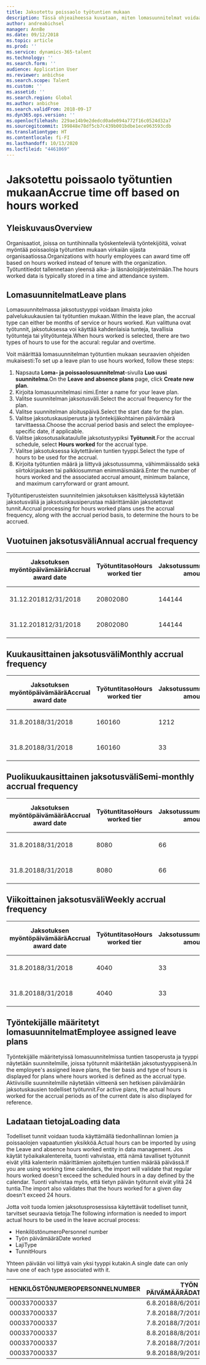 ```yaml
---
title: Jaksotettu poissaolo työtuntien mukaan
description: Tässä ohjeaiheessa kuvataan, miten lomasuunnitelmat voidaan määrittää jaksotettuun poissaoloon työtuntien mukaan.
author: andreabichsel
manager: AnnBe
ms.date: 09/12/2018
ms.topic: article
ms.prod: ''
ms.service: dynamics-365-talent
ms.technology: ''
ms.search.form: ''
audience: Application User
ms.reviewer: anbichse
ms.search.scope: Talent
ms.custom: ''
ms.assetid: ''
ms.search.region: Global
ms.author: anbichse
ms.search.validFrom: 2018-09-17
ms.dyn365.ops.version: ''
ms.openlocfilehash: 229ae14b9e2dedcd0ade094a772f16c0524d32a7
ms.sourcegitcommit: 199848e78df5cb7c439b001bdbe1ece963593cdb
ms.translationtype: HT
ms.contentlocale: fi-FI
ms.lasthandoff: 10/13/2020
ms.locfileid: "4461069"
---
```

# <a name="accrue-time-off-based-on-hours-worked"></a><span data-ttu-id="b397f-103">Jaksotettu poissaolo työtuntien mukaan</span><span class="sxs-lookup"><span data-stu-id="b397f-103">Accrue time off based on hours worked</span></span>

## <a name="overview"></a><span data-ttu-id="b397f-104">Yleiskuvaus</span><span class="sxs-lookup"><span data-stu-id="b397f-104">Overview</span></span>

<span data-ttu-id="b397f-105">Organisaatiot, joissa on tuntihinnalla työskenteleviä työntekijöitä, voivat myöntää poissaoloja työtuntien mukaan virkaiän sijasta organisaatiossa.</span><span class="sxs-lookup"><span data-stu-id="b397f-105">Organizations with hourly employees can award time off based on hours worked instead of tenure with the organization.</span></span> <span data-ttu-id="b397f-106">Työtuntitiedot tallennetaan yleensä aika- ja läsnäolojärjestelmään.</span><span class="sxs-lookup"><span data-stu-id="b397f-106">The hours worked data is typically stored in a time and attendance system.</span></span> 

## <a name="leave-plans"></a><span data-ttu-id="b397f-107">Lomasuunnitelmat</span><span class="sxs-lookup"><span data-stu-id="b397f-107">Leave plans</span></span>

<span data-ttu-id="b397f-108">Lomasuunnitelmassa jaksotustyyppi voidaan ilmaista joko palvelukuukausien tai työtuntien mukaan.</span><span class="sxs-lookup"><span data-stu-id="b397f-108">Within the leave plan, the accrual type can either be months of service or hours worked.</span></span> <span data-ttu-id="b397f-109">Kun valittuna ovat työtunnit, jaksotuksessa voi käyttää kahdenlaisia tunteja, tavallisia työtunteja tai ylityötunteja.</span><span class="sxs-lookup"><span data-stu-id="b397f-109">When hours worked is selected, there are two types of hours to use for the accural: regular and overtime.</span></span>

<span data-ttu-id="b397f-110">Voit määrittää lomasuunnitelman työtuntien mukaan seuraavien ohjeiden mukaisesti:</span><span class="sxs-lookup"><span data-stu-id="b397f-110">To set up a leave plan to use hours worked, follow these steps:</span></span>

1. <span data-ttu-id="b397f-111">Napsauta **Loma- ja poissaolosuunnitelmat**-sivulla **Luo uusi suunnitelma**.</span><span class="sxs-lookup"><span data-stu-id="b397f-111">On the **Leave and absence plans** page, click **Create new plan**.</span></span>
2. <span data-ttu-id="b397f-112">Kirjoita lomasuunnitelmasi nimi.</span><span class="sxs-lookup"><span data-stu-id="b397f-112">Enter a name for your leave plan.</span></span>
3. <span data-ttu-id="b397f-113">Valitse suunnitelman jaksotusväli.</span><span class="sxs-lookup"><span data-stu-id="b397f-113">Select the accrual frequency for the plan.</span></span>
5. <span data-ttu-id="b397f-114">Valitse suunnitelman aloituspäivä.</span><span class="sxs-lookup"><span data-stu-id="b397f-114">Select the start date for the plan.</span></span>
6. <span data-ttu-id="b397f-115">Valitse jaksotuskausiperusta ja työntekijäkohtainen päivämäärä tarvittaessa.</span><span class="sxs-lookup"><span data-stu-id="b397f-115">Choose the accrual period basis and select the employee-specific date, if applicable.</span></span>
7. <span data-ttu-id="b397f-116">Valitse jakosotusaikataululle jaksotustyypiksi **Työtunnit**.</span><span class="sxs-lookup"><span data-stu-id="b397f-116">For the accrual schedule, select **Hours worked** for the accrual type.</span></span>
8. <span data-ttu-id="b397f-117">Valitse jaksotuksessa käytettävien tuntien tyyppi.</span><span class="sxs-lookup"><span data-stu-id="b397f-117">Select the type of hours to be used for the accrual.</span></span>
9. <span data-ttu-id="b397f-118">Kirjoita työtuntien määrä ja liittyvä jaksotussumma, vähimmäissaldo sekä siirtokirjauksen tai palkkiosumman enimmäismäärä.</span><span class="sxs-lookup"><span data-stu-id="b397f-118">Enter the number of hours worked and the associated accrual amount, minimum balance, and maximum carryforward or grant amount.</span></span>

<span data-ttu-id="b397f-119">Työtuntiperusteisten suunnitelmien jaksotuksen käsittelyssä käytetään jaksotusväliä ja jaksotuskausiperustaa määrittämään jaksotettavat tunnit.</span><span class="sxs-lookup"><span data-stu-id="b397f-119">Accrual processing for hours worked plans uses the accrual frequency, along with the accrual period basis, to determine the hours to be accrued.</span></span>

## <a name="annual-accrual-frequency"></a><span data-ttu-id="b397f-120">Vuotuinen jaksotusväli</span><span class="sxs-lookup"><span data-stu-id="b397f-120">Annual accrual frequency</span></span>

| <span data-ttu-id="b397f-121">Jaksotuksen myöntöpäivämäärä</span><span class="sxs-lookup"><span data-stu-id="b397f-121">Accrual award date</span></span>    | <span data-ttu-id="b397f-122">Työtuntitaso</span><span class="sxs-lookup"><span data-stu-id="b397f-122">Hours worked tier</span></span>    | <span data-ttu-id="b397f-123">Jaksotussumma</span><span class="sxs-lookup"><span data-stu-id="b397f-123">Accrual amount</span></span>        | <span data-ttu-id="b397f-124">Työtuntien päivämäärät</span><span class="sxs-lookup"><span data-stu-id="b397f-124">Hours worked dates</span></span>   | <span data-ttu-id="b397f-125">Todelliset työtunnit</span><span class="sxs-lookup"><span data-stu-id="b397f-125">Hours worked actuals</span></span>| <span data-ttu-id="b397f-126">Palkkio</span><span class="sxs-lookup"><span data-stu-id="b397f-126">Award</span></span>               |
| --------------------- | -------------------- | --------------------- | -------------------- |-------------------- |-------------------- |
| <span data-ttu-id="b397f-127">31.12.2018</span><span class="sxs-lookup"><span data-stu-id="b397f-127">12/31/2018</span></span>            | <span data-ttu-id="b397f-128">2080</span><span class="sxs-lookup"><span data-stu-id="b397f-128">2080</span></span>                 | <span data-ttu-id="b397f-129">144</span><span class="sxs-lookup"><span data-stu-id="b397f-129">144</span></span>                   | <span data-ttu-id="b397f-130">1.1.2018–31.12.2018</span><span class="sxs-lookup"><span data-stu-id="b397f-130">1/1/2018-12/31/2018</span></span>  | <span data-ttu-id="b397f-131">2085</span><span class="sxs-lookup"><span data-stu-id="b397f-131">2085</span></span>                | <span data-ttu-id="b397f-132">144</span><span class="sxs-lookup"><span data-stu-id="b397f-132">144</span></span>                 |        
| <span data-ttu-id="b397f-133">31.12.2018</span><span class="sxs-lookup"><span data-stu-id="b397f-133">12/31/2018</span></span>            | <span data-ttu-id="b397f-134">2080</span><span class="sxs-lookup"><span data-stu-id="b397f-134">2080</span></span>                 | <span data-ttu-id="b397f-135">144</span><span class="sxs-lookup"><span data-stu-id="b397f-135">144</span></span>                   | <span data-ttu-id="b397f-136">1.1.2018–31.12.2018</span><span class="sxs-lookup"><span data-stu-id="b397f-136">1/1/2018-12/31/2018</span></span>  | <span data-ttu-id="b397f-137">2 000</span><span class="sxs-lookup"><span data-stu-id="b397f-137">2000</span></span>                | <span data-ttu-id="b397f-138">0</span><span class="sxs-lookup"><span data-stu-id="b397f-138">0</span></span>                 |


## <a name="monthly-accrual-frequency"></a><span data-ttu-id="b397f-139">Kuukausittainen jaksotusväli</span><span class="sxs-lookup"><span data-stu-id="b397f-139">Monthly accrual frequency</span></span>

| <span data-ttu-id="b397f-140">Jaksotuksen myöntöpäivämäärä</span><span class="sxs-lookup"><span data-stu-id="b397f-140">Accrual award date</span></span>    | <span data-ttu-id="b397f-141">Työtuntitaso</span><span class="sxs-lookup"><span data-stu-id="b397f-141">Hours worked tier</span></span>    | <span data-ttu-id="b397f-142">Jaksotussumma</span><span class="sxs-lookup"><span data-stu-id="b397f-142">Accrual amount</span></span>        | <span data-ttu-id="b397f-143">Työtuntien päivämäärät</span><span class="sxs-lookup"><span data-stu-id="b397f-143">Hours worked dates</span></span>   | <span data-ttu-id="b397f-144">Todelliset työtunnit</span><span class="sxs-lookup"><span data-stu-id="b397f-144">Hours worked actuals</span></span>| <span data-ttu-id="b397f-145">Palkkio</span><span class="sxs-lookup"><span data-stu-id="b397f-145">Award</span></span>               |
| --------------------- | -------------------- | --------------------- | -------------------- |-------------------- |-------------------- |
| <span data-ttu-id="b397f-146">31.8.2018</span><span class="sxs-lookup"><span data-stu-id="b397f-146">8/31/2018</span></span>             | <span data-ttu-id="b397f-147">160</span><span class="sxs-lookup"><span data-stu-id="b397f-147">160</span></span>                  | <span data-ttu-id="b397f-148">12</span><span class="sxs-lookup"><span data-stu-id="b397f-148">12</span></span>                    | <span data-ttu-id="b397f-149">1.8.2018–31.8.2018</span><span class="sxs-lookup"><span data-stu-id="b397f-149">8/1/2018-8/31/2018</span></span>   | <span data-ttu-id="b397f-150">184</span><span class="sxs-lookup"><span data-stu-id="b397f-150">184</span></span>                 | <span data-ttu-id="b397f-151">12</span><span class="sxs-lookup"><span data-stu-id="b397f-151">12</span></span>                  |        
| <span data-ttu-id="b397f-152">31.8.2018</span><span class="sxs-lookup"><span data-stu-id="b397f-152">8/31/2018</span></span>             | <span data-ttu-id="b397f-153">160</span><span class="sxs-lookup"><span data-stu-id="b397f-153">160</span></span>                  | <span data-ttu-id="b397f-154">3</span><span class="sxs-lookup"><span data-stu-id="b397f-154">3</span></span>                     | <span data-ttu-id="b397f-155">1.8.2018–31.8.2018</span><span class="sxs-lookup"><span data-stu-id="b397f-155">8/1/2018-8/31/2018</span></span>   | <span data-ttu-id="b397f-156">184</span><span class="sxs-lookup"><span data-stu-id="b397f-156">184</span></span>                 | <span data-ttu-id="b397f-157">3</span><span class="sxs-lookup"><span data-stu-id="b397f-157">3</span></span>                   |

## <a name="semi-monthly-accrual-frequency"></a><span data-ttu-id="b397f-158">Puolikuukausittainen jaksotusväli</span><span class="sxs-lookup"><span data-stu-id="b397f-158">Semi-monthly accrual frequency</span></span>

| <span data-ttu-id="b397f-159">Jaksotuksen myöntöpäivämäärä</span><span class="sxs-lookup"><span data-stu-id="b397f-159">Accrual award date</span></span>    | <span data-ttu-id="b397f-160">Työtuntitaso</span><span class="sxs-lookup"><span data-stu-id="b397f-160">Hours worked tier</span></span>    | <span data-ttu-id="b397f-161">Jaksotussumma</span><span class="sxs-lookup"><span data-stu-id="b397f-161">Accrual amount</span></span>        | <span data-ttu-id="b397f-162">Työtuntien päivämäärät</span><span class="sxs-lookup"><span data-stu-id="b397f-162">Hours worked dates</span></span>   | <span data-ttu-id="b397f-163">Todelliset työtunnit</span><span class="sxs-lookup"><span data-stu-id="b397f-163">Hours worked actuals</span></span>| <span data-ttu-id="b397f-164">Palkkio</span><span class="sxs-lookup"><span data-stu-id="b397f-164">Award</span></span>               |
| --------------------- | -------------------- | --------------------- | -------------------- |-------------------- |-------------------- |
| <span data-ttu-id="b397f-165">31.8.2018</span><span class="sxs-lookup"><span data-stu-id="b397f-165">8/31/2018</span></span>             | <span data-ttu-id="b397f-166">80</span><span class="sxs-lookup"><span data-stu-id="b397f-166">80</span></span>                   | <span data-ttu-id="b397f-167">6</span><span class="sxs-lookup"><span data-stu-id="b397f-167">6</span></span>                     | <span data-ttu-id="b397f-168">16.8.2018–31.8.2018</span><span class="sxs-lookup"><span data-stu-id="b397f-168">8/16/2018-8/31/2018</span></span>  | <span data-ttu-id="b397f-169">81</span><span class="sxs-lookup"><span data-stu-id="b397f-169">81</span></span>                  | <span data-ttu-id="b397f-170">6</span><span class="sxs-lookup"><span data-stu-id="b397f-170">6</span></span>                  |        
| <span data-ttu-id="b397f-171">31.8.2018</span><span class="sxs-lookup"><span data-stu-id="b397f-171">8/31/2018</span></span>             | <span data-ttu-id="b397f-172">80</span><span class="sxs-lookup"><span data-stu-id="b397f-172">80</span></span>                   | <span data-ttu-id="b397f-173">6</span><span class="sxs-lookup"><span data-stu-id="b397f-173">6</span></span>                     | <span data-ttu-id="b397f-174">16.8.2018–31.8.2018</span><span class="sxs-lookup"><span data-stu-id="b397f-174">8/16/2018-8/31/2018</span></span>  | <span data-ttu-id="b397f-175">75</span><span class="sxs-lookup"><span data-stu-id="b397f-175">75</span></span>                  | <span data-ttu-id="b397f-176">0</span><span class="sxs-lookup"><span data-stu-id="b397f-176">0</span></span>                   |

## <a name="weekly-accrual-frequency"></a><span data-ttu-id="b397f-177">Viikoittainen jaksotusväli</span><span class="sxs-lookup"><span data-stu-id="b397f-177">Weekly accrual frequency</span></span>

| <span data-ttu-id="b397f-178">Jaksotuksen myöntöpäivämäärä</span><span class="sxs-lookup"><span data-stu-id="b397f-178">Accrual award date</span></span>    | <span data-ttu-id="b397f-179">Työtuntitaso</span><span class="sxs-lookup"><span data-stu-id="b397f-179">Hours worked tier</span></span>    | <span data-ttu-id="b397f-180">Jaksotussumma</span><span class="sxs-lookup"><span data-stu-id="b397f-180">Accrual amount</span></span>        | <span data-ttu-id="b397f-181">Työtuntien päivämäärät</span><span class="sxs-lookup"><span data-stu-id="b397f-181">Hours worked dates</span></span>   | <span data-ttu-id="b397f-182">Todelliset työtunnit</span><span class="sxs-lookup"><span data-stu-id="b397f-182">Hours worked actuals</span></span>| <span data-ttu-id="b397f-183">Palkkio</span><span class="sxs-lookup"><span data-stu-id="b397f-183">Award</span></span>               |
| --------------------- | -------------------- | --------------------- | -------------------- |-------------------- |-------------------- |
| <span data-ttu-id="b397f-184">31.8.2018</span><span class="sxs-lookup"><span data-stu-id="b397f-184">8/31/2018</span></span>             | <span data-ttu-id="b397f-185">40</span><span class="sxs-lookup"><span data-stu-id="b397f-185">40</span></span>                   | <span data-ttu-id="b397f-186">3</span><span class="sxs-lookup"><span data-stu-id="b397f-186">3</span></span>                     | <span data-ttu-id="b397f-187">27.8.2018–31.8.2018</span><span class="sxs-lookup"><span data-stu-id="b397f-187">8/27/2018-8/31/2018</span></span>  | <span data-ttu-id="b397f-188">42</span><span class="sxs-lookup"><span data-stu-id="b397f-188">42</span></span>                  | <span data-ttu-id="b397f-189">3</span><span class="sxs-lookup"><span data-stu-id="b397f-189">3</span></span>                  |        
| <span data-ttu-id="b397f-190">31.8.2018</span><span class="sxs-lookup"><span data-stu-id="b397f-190">8/31/2018</span></span>             | <span data-ttu-id="b397f-191">40</span><span class="sxs-lookup"><span data-stu-id="b397f-191">40</span></span>                   | <span data-ttu-id="b397f-192">3</span><span class="sxs-lookup"><span data-stu-id="b397f-192">3</span></span>                     | <span data-ttu-id="b397f-193">27.8.2018–31.8.2018</span><span class="sxs-lookup"><span data-stu-id="b397f-193">8/27/2018-8/31/2018</span></span>  | <span data-ttu-id="b397f-194">35</span><span class="sxs-lookup"><span data-stu-id="b397f-194">35</span></span>                  | <span data-ttu-id="b397f-195">0</span><span class="sxs-lookup"><span data-stu-id="b397f-195">0</span></span>                   |

## <a name="employee-assigned-leave-plans"></a><span data-ttu-id="b397f-196">Työntekijälle määritetyt lomasuunnitelmat</span><span class="sxs-lookup"><span data-stu-id="b397f-196">Employee assigned leave plans</span></span>

<span data-ttu-id="b397f-197">Työntekijälle määritetyissä lomasuunnitelmissa tuntien tasoperusta ja tyyppi näytetään suunnitelmille, joissa työtunnit määritetään jaksotustyyppisenä.</span><span class="sxs-lookup"><span data-stu-id="b397f-197">In the employee's assigned leave plans, the tier basis and type of hours is displayed for plans where hours worked is defined as the accrual type.</span></span> <span data-ttu-id="b397f-198">Aktiivisille suunnitelmille näytetään viitteenä sen hetkisen päivämäärän jaksotuskausien todelliset työtunnit.</span><span class="sxs-lookup"><span data-stu-id="b397f-198">For active plans, the actual hours worked for the accrual periods as of the current date is also displayed for reference.</span></span> 

## <a name="loading-data"></a><span data-ttu-id="b397f-199">Ladataan tietoja</span><span class="sxs-lookup"><span data-stu-id="b397f-199">Loading data</span></span>

<span data-ttu-id="b397f-200">Todelliset tunnit voidaan tuoda käyttämällä tiedonhallinnan lomien ja poissaolojen vapaatuntien yksikköä.</span><span class="sxs-lookup"><span data-stu-id="b397f-200">Actual hours can be imported by using the Leave and absence hours worked entity in data management.</span></span> <span data-ttu-id="b397f-201">Jos käytät työaikakalentereita, tuonti vahvistaa, että nämä tavalliset työtunnit eivät ylitä kalenterin määrittämien ajoitettujen tuntien määrää päivässä.</span><span class="sxs-lookup"><span data-stu-id="b397f-201">If you are using working time calendars, the import will validate that regular hours worked doesn't exceed the scheduled hours in a day defined by the calendar.</span></span> <span data-ttu-id="b397f-202">Tuonti vahvistaa myös, että tietyn päivän työtunnit eivät ylitä 24 tuntia.</span><span class="sxs-lookup"><span data-stu-id="b397f-202">The import also validates that the hours worked for a given day doesn't exceed 24 hours.</span></span> 

<span data-ttu-id="b397f-203">Jotta voit tuoda lomien jaksotusprosessissa käytettävät todelliset tunnit, tarvitset seuraavia tietoja:</span><span class="sxs-lookup"><span data-stu-id="b397f-203">The following information is needed to import actual hours to be used in the leave accrual process:</span></span>

+ <span data-ttu-id="b397f-204">Henkilöstönumero</span><span class="sxs-lookup"><span data-stu-id="b397f-204">Personnel number</span></span> 
+ <span data-ttu-id="b397f-205">Työn päivämäärä</span><span class="sxs-lookup"><span data-stu-id="b397f-205">Date worked</span></span>
+ <span data-ttu-id="b397f-206">Laji</span><span class="sxs-lookup"><span data-stu-id="b397f-206">Type</span></span>
+ <span data-ttu-id="b397f-207">Tunnit</span><span class="sxs-lookup"><span data-stu-id="b397f-207">Hours</span></span>

<span data-ttu-id="b397f-208">Yhteen päivään voi liittyä vain yksi tyyppi kutakin.</span><span class="sxs-lookup"><span data-stu-id="b397f-208">A single date can only have one of each type associated with it.</span></span>

| <span data-ttu-id="b397f-209">HENKILÖSTÖNUMERO</span><span class="sxs-lookup"><span data-stu-id="b397f-209">PERSONNELNUMBER</span></span>       | <span data-ttu-id="b397f-210">TYÖN PÄIVÄMÄÄRÄ</span><span class="sxs-lookup"><span data-stu-id="b397f-210">DATEWORKED</span></span>           | <span data-ttu-id="b397f-211">TYYPPI</span><span class="sxs-lookup"><span data-stu-id="b397f-211">TYPE</span></span>                  | <span data-ttu-id="b397f-212">TUNNIT</span><span class="sxs-lookup"><span data-stu-id="b397f-212">HOURS</span></span>                |
| --------------------- | -------------------- | --------------------- | -------------------- |
| <span data-ttu-id="b397f-213">000337</span><span class="sxs-lookup"><span data-stu-id="b397f-213">000337</span></span>                | <span data-ttu-id="b397f-214">6.8.2018</span><span class="sxs-lookup"><span data-stu-id="b397f-214">8/6/2018</span></span>             | <span data-ttu-id="b397f-215">Säännöllinen</span><span class="sxs-lookup"><span data-stu-id="b397f-215">Regular</span></span>               | <span data-ttu-id="b397f-216">8</span><span class="sxs-lookup"><span data-stu-id="b397f-216">8</span></span>                    |       
| <span data-ttu-id="b397f-217">000337</span><span class="sxs-lookup"><span data-stu-id="b397f-217">000337</span></span>                | <span data-ttu-id="b397f-218">7.8.2018</span><span class="sxs-lookup"><span data-stu-id="b397f-218">8/7/2018</span></span>             | <span data-ttu-id="b397f-219">Säännöllinen</span><span class="sxs-lookup"><span data-stu-id="b397f-219">Regular</span></span>               | <span data-ttu-id="b397f-220">8</span><span class="sxs-lookup"><span data-stu-id="b397f-220">8</span></span>                    |
| <span data-ttu-id="b397f-221">000337</span><span class="sxs-lookup"><span data-stu-id="b397f-221">000337</span></span>                | <span data-ttu-id="b397f-222">7.8.2018</span><span class="sxs-lookup"><span data-stu-id="b397f-222">8/7/2018</span></span>             | <span data-ttu-id="b397f-223">Ylityö</span><span class="sxs-lookup"><span data-stu-id="b397f-223">Overtime</span></span>              | <span data-ttu-id="b397f-224">3</span><span class="sxs-lookup"><span data-stu-id="b397f-224">3</span></span>                    |
| <span data-ttu-id="b397f-225">000337</span><span class="sxs-lookup"><span data-stu-id="b397f-225">000337</span></span>                | <span data-ttu-id="b397f-226">8.8.2018</span><span class="sxs-lookup"><span data-stu-id="b397f-226">8/8/2018</span></span>             | <span data-ttu-id="b397f-227">Säännöllinen</span><span class="sxs-lookup"><span data-stu-id="b397f-227">Regular</span></span>               | <span data-ttu-id="b397f-228">8</span><span class="sxs-lookup"><span data-stu-id="b397f-228">8</span></span>                    |
| <span data-ttu-id="b397f-229">000337</span><span class="sxs-lookup"><span data-stu-id="b397f-229">000337</span></span>                | <span data-ttu-id="b397f-230">7.8.2018</span><span class="sxs-lookup"><span data-stu-id="b397f-230">8/7/2018</span></span>             | <span data-ttu-id="b397f-231">Säännöllinen</span><span class="sxs-lookup"><span data-stu-id="b397f-231">Regular</span></span>               | <span data-ttu-id="b397f-232">8</span><span class="sxs-lookup"><span data-stu-id="b397f-232">8</span></span>                    |
| <span data-ttu-id="b397f-233">000337</span><span class="sxs-lookup"><span data-stu-id="b397f-233">000337</span></span>                | <span data-ttu-id="b397f-234">9.8.2018</span><span class="sxs-lookup"><span data-stu-id="b397f-234">8/9/2018</span></span>             | <span data-ttu-id="b397f-235">Säännöllinen</span><span class="sxs-lookup"><span data-stu-id="b397f-235">Regular</span></span>               | <span data-ttu-id="b397f-236">8</span><span class="sxs-lookup"><span data-stu-id="b397f-236">8</span></span>                    |

